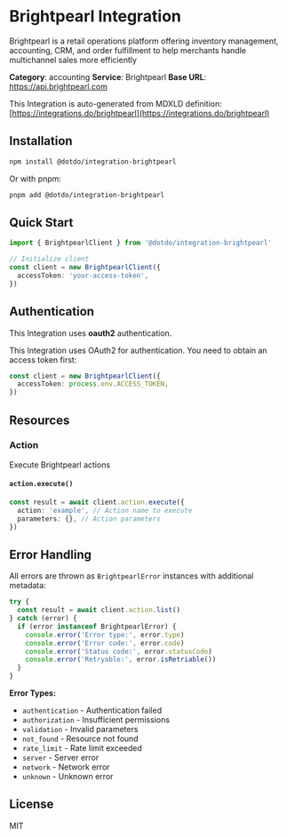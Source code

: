 # Brightpearl Integration

Brightpearl is a retail operations platform offering inventory management, accounting, CRM, and order fulfillment to help merchants handle multichannel sales more efficiently

**Category**: accounting
**Service**: Brightpearl
**Base URL**: https://api.brightpearl.com

This Integration is auto-generated from MDXLD definition: [https://integrations.do/brightpearl](https://integrations.do/brightpearl)

## Installation

```bash
npm install @dotdo/integration-brightpearl
```

Or with pnpm:

```bash
pnpm add @dotdo/integration-brightpearl
```

## Quick Start

```typescript
import { BrightpearlClient } from '@dotdo/integration-brightpearl'

// Initialize client
const client = new BrightpearlClient({
  accessToken: 'your-access-token',
})
```

## Authentication

This Integration uses **oauth2** authentication.

This Integration uses OAuth2 for authentication. You need to obtain an access token first:

```typescript
const client = new BrightpearlClient({
  accessToken: process.env.ACCESS_TOKEN,
})
```

## Resources

### Action

Execute Brightpearl actions

#### `action.execute()`

```typescript
const result = await client.action.execute({
  action: 'example', // Action name to execute
  parameters: {}, // Action parameters
})
```

## Error Handling

All errors are thrown as `BrightpearlError` instances with additional metadata:

```typescript
try {
  const result = await client.action.list()
} catch (error) {
  if (error instanceof BrightpearlError) {
    console.error('Error type:', error.type)
    console.error('Error code:', error.code)
    console.error('Status code:', error.statusCode)
    console.error('Retryable:', error.isRetriable())
  }
}
```

**Error Types:**

- `authentication` - Authentication failed
- `authorization` - Insufficient permissions
- `validation` - Invalid parameters
- `not_found` - Resource not found
- `rate_limit` - Rate limit exceeded
- `server` - Server error
- `network` - Network error
- `unknown` - Unknown error

## License

MIT
